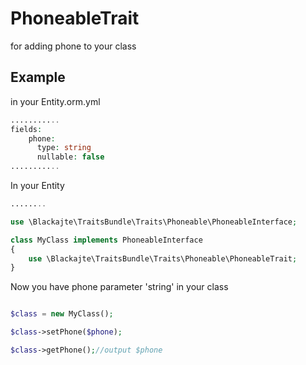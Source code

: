 PhoneableTrait
==============

for adding phone to your class

Example
-------
in your Entity.orm.yml
```php
...........
fields:
    phone:
      type: string
      nullable: false
...........
```

In your Entity
```php
........

use \Blackajte\TraitsBundle\Traits\Phoneable\PhoneableInterface;

class MyClass implements PhoneableInterface
{
	use \Blackajte\TraitsBundle\Traits\Phoneable\PhoneableTrait;
}

```

Now you have phone parameter 'string' in your class
```php

$class = new MyClass();

$class->setPhone($phone);

$class->getPhone();//output $phone

```